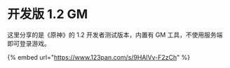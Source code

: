 # 开发版 1.2 GM

这里分享的是《原神》的 1.2 开发者测试版本，内置有 GM 工具，不使用服务端即可登录游戏。

{% embed url="https://www.123pan.com/s/9HAlVv-F2zCh" %}
